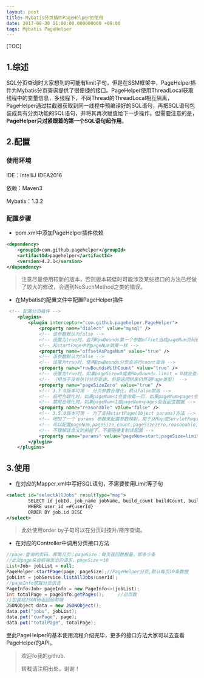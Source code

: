 ```yaml
---
layout: post
title: Mybatis分页插件PageHelper的使用
date: 2017-08-30 11:00:00.000000000 +09:00
tags: Mybatis PageHelper
---
```


[TOC]

## 1.综述

SQL分页查询时大家想到的可能有limit子句，但是在SSM框架中，PageHelper插件为Mybatis分页查询提供了很便捷的接口。PageHelper使用ThreadLocal获取线程中的变量信息，多线程下，不同Thread的ThreadLocal相互隔离，PageHelper通过拦截器获取到同一线程中预编译好的SQL语句，再把SQL语句包装成具有分页功能的SQL语句，并将其再次赋值给下一步操作。但需要注意的是，**PageHelper只对紧跟着的第一个SQL语句起作用**。

## 2.配置

### 使用环境

IDE：IntelliJ IDEA2016

依赖：Maven3

Mybatis：1.3.2

### 配置步骤

* pom.xml中添加PageHelper插件依赖

```xml
<dependency>
	<groupId>com.github.pagehelper</groupId>
	<artifactId>pagehelper</artifactId>
	<version>4.2.1</version>
</dependency>
```



> 注意尽量使用较新的版本，否则版本较低时可能涉及某些接口的方法已经做了较大的修改，会遇到NoSuchMethod之类的错误。

* 在Mybatis的配置文件中配置PageHelper插件

```xml
 <!-- 配置分页插件 -->
    <plugins>
        <plugin interceptor="com.github.pagehelper.PageHelper">
            <property name="dialect" value="mysql" />
            <!-- 该参数默认为false -->
            <!-- 设置为true时，会将RowBounds第一个参数offset当成pageNum页码使用 -->
            <!-- 和startPage中的pageNum效果一样 -->
            <property name="offsetAsPageNum" value="true" />
            <!-- 该参数默认为false -->
            <!-- 设置为true时，使用RowBounds分页会进行count查询 -->
            <property name="rowBoundsWithCount" value="true" />
            <!-- 设置为true时，如果pageSize=0或者RowBounds.limit = 0就会查询出全部的结果 -->
            <!-- （相当于没有执行分页查询，但是返回结果仍然是Page类型） -->
            <property name="pageSizeZero" value="true" />
            <!-- 3.3.0版本可用 - 分页参数合理化，默认false禁用 -->
            <!-- 启用合理化时，如果pageNum<1会查询第一页，如果pageNum>pages会查询最后一页 -->
            <!-- 禁用合理化时，如果pageNum<1或pageNum>pages会返回空数据 -->
            <property name="reasonable" value="false" />
            <!-- 3.5.0版本可用 - 为了支持startPage(Object params)方法 -->
            <!-- 增加了一个`params`参数来配置参数映射，用于从Map或ServletRequest中取值 -->
            <!-- 可以配置pageNum,pageSize,count,pageSizeZero,reasonable,不配置映射的用默认值 -->
            <!-- 不理解该含义的前提下，不要随便复制该配置 -->
            <property name="params" value="pageNum=start;pageSize=limit;" />
        </plugin>
    </plugins>
```

## 3.使用

* 在对应的Mapper.xml中写好SQL语句，不需要使用Limit等子句

```xml
<select id="selectAllJobs" resultType="map">
        SELECT id jobId, job_name jobName, build_count buildCount, build_state state, created_at createdAt FROM job
        WHERE user_id =#{userId}
        ORDER BY job.id DESC
</select>
```

> 此处使用order by子句可以在分页时按升/降序查询。

* 在对应的Controller中调用分页接口方法

```java
//page:查询的页码，即第几页；pageSize：每页返回数据量，即多少条
//此处page来自前端发出的请求，pageSize＝10
List<Job> jobList = null;
PageHelper.startPage(page, pageSize);//PageHelper分页,默认每页10条数据
jobList = jobService.listAllJobs(userId);
//pageInfo获取分页信息
PageInfo<Job> pageInfo = new PageInfo<>(jobList);
int totalPage = pageInfo.getPages();     //总页数
//包装成JSON待返回给前端
JSONObject data = new JSONObject();
data.put("jobs", jobList);
data.put("curPage", page);
data.put("totalPage", totalPage);
```

至此PageHelper的基本使用流程介绍完毕，更多的接口方法大家可以去查看PageHelper的API。



> 欢迎fo我的github.
>
> 转载请注明出处，谢谢！